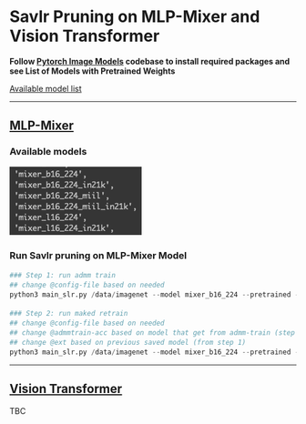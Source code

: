 # Savlr Pruning on MLP-Mixer and Vision Transformer

**Follow [Pytorch Image Models](https://github.com/rwightman/pytorch-image-models) codebase to install required packages and see List of  Models with Pretrained Weights**

[Available model list](model_list.txt)

---

## [MLP-Mixer](https://arxiv.org/pdf/2105.01601.pdf)

### Available models
![](MLP_Mixer_Model.png)

### Run Savlr pruning on MLP-Mixer Model

```python
### Step 1: run admm train
## change @config-file based on needed
python3 main_slr.py /data/imagenet --model mixer_b16_224 --pretrained --admm-train --config-file config_mlp_0.9 --batch-size 128

### Step 2: run maked retrain
## change @config-file based on needed
## change @admmtrain-acc based on model that get from admm-train (step 1)
## change @ext based on previous saved model (from step 1) 
python3 main_slr.py /data/imagenet --model mixer_b16_224 --pretrained --masked-retrain --admmtrain-acc 76.08 --config-file config_mlp_0.9 --batch-size 128 --ext _tmp3
```


---
## [Vision Transformer](https://arxiv.org/pdf/2010.11929.pdf)

TBC